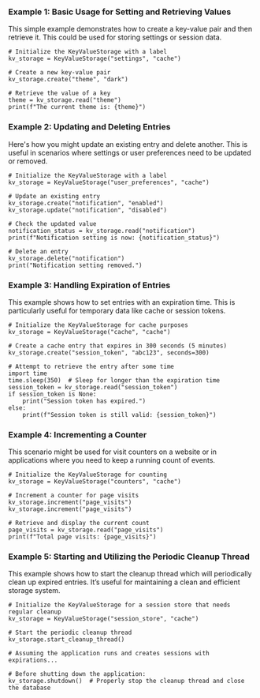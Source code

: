 ### Example 1: Basic Usage for Setting and Retrieving Values
This simple example demonstrates how to create a key-value pair and then retrieve it. This could be used for storing settings or session data.

```
# Initialize the KeyValueStorage with a label
kv_storage = KeyValueStorage("settings", "cache")

# Create a new key-value pair
kv_storage.create("theme", "dark")

# Retrieve the value of a key
theme = kv_storage.read("theme")
print(f"The current theme is: {theme}")
```

### Example 2: Updating and Deleting Entries
Here's how you might update an existing entry and delete another. This is useful in scenarios where settings or user preferences need to be updated or removed.

```
# Initialize the KeyValueStorage with a label
kv_storage = KeyValueStorage("user_preferences", "cache")

# Update an existing entry
kv_storage.create("notification", "enabled")
kv_storage.update("notification", "disabled")

# Check the updated value
notification_status = kv_storage.read("notification")
print(f"Notification setting is now: {notification_status}")

# Delete an entry
kv_storage.delete("notification")
print("Notification setting removed.")
```

### Example 3: Handling Expiration of Entries
This example shows how to set entries with an expiration time. This is particularly useful for temporary data like cache or session tokens.

```
# Initialize the KeyValueStorage for cache purposes
kv_storage = KeyValueStorage("cache", "cache")

# Create a cache entry that expires in 300 seconds (5 minutes)
kv_storage.create("session_token", "abc123", seconds=300)

# Attempt to retrieve the entry after some time
import time
time.sleep(350)  # Sleep for longer than the expiration time
session_token = kv_storage.read("session_token")
if session_token is None:
    print("Session token has expired.")
else:
    print(f"Session token is still valid: {session_token}")
```

### Example 4: Incrementing a Counter
This scenario might be used for visit counters on a website or in applications where you need to keep a running count of events.

```
# Initialize the KeyValueStorage for counting
kv_storage = KeyValueStorage("counters", "cache")

# Increment a counter for page visits
kv_storage.increment("page_visits")
kv_storage.increment("page_visits")

# Retrieve and display the current count
page_visits = kv_storage.read("page_visits")
print(f"Total page visits: {page_visits}")
```

### Example 5: Starting and Utilizing the Periodic Cleanup Thread
This example shows how to start the cleanup thread which will periodically clean up expired entries. It’s useful for maintaining a clean and efficient storage system.

```
# Initialize the KeyValueStorage for a session store that needs regular cleanup
kv_storage = KeyValueStorage("session_store", "cache")

# Start the periodic cleanup thread
kv_storage.start_cleanup_thread()

# Assuming the application runs and creates sessions with expirations...

# Before shutting down the application:
kv_storage.shutdown()  # Properly stop the cleanup thread and close the database
```